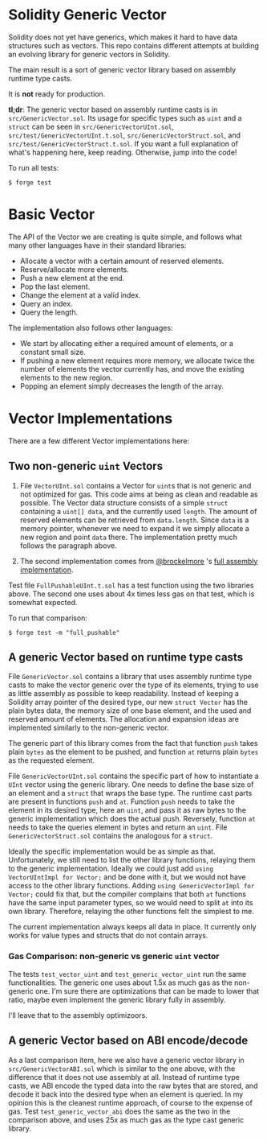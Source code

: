 # Solidity Generic Vector

Solidity does not yet have generics, which makes it hard to have data
structures such as vectors.
This repo contains different attempts at building an evolving library for
generic vectors in Solidity.

The main result is a sort of generic vector library based on assembly runtime
type casts.

It is **not** ready for production.

**tl;dr**: The generic vector based on assembly runtime casts is in
`src/GenericVector.sol`. Its usage for specific types such as `uint` and a `struct`
can be seen in `src/GenericVectorUInt.sol`, `src/test/GenericVectorUInt.t.sol`,
`src/GenericVectorStruct.sol`, and `src/test/GenericVectorStruct.t.sol`.
If you want a full explanation of what's happening here, keep reading.
Otherwise, jump into the code!

To run all tests:
```
$ forge test
```

# Basic Vector

The API of the Vector we are creating is quite simple, and follows what many
other languages have in their standard libraries:

- Allocate a vector with a certain amount of reserved elements.
- Reserve/allocate more elements.
- Push a new element at the end.
- Pop the last element.
- Change the element at a valid index.
- Query an index.
- Query the length.

The implementation also follows other languages:

- We start by allocating either a required amount of elements, or a constant small size.
- If pushing a new element requires more memory, we allocate twice the number of elements
  the vector currently has, and move the existing elements to the new region.
- Popping an element simply decreases the length of the array.

# Vector Implementations

There are a few different Vector implementations here:

## Two non-generic `uint` Vectors

1) File `VectorUInt.sol` contains a Vector for `uint`s that is not generic and not
optimized for gas. This code aims at being as clean and readable as possible.
The Vector data structure consists of a simple `struct` containing a `uint[]
data`, and the currently used `length`.
The amount of reserved elements can be retrieved from `data.length`.
Since `data` is a memory pointer, whenever we need to expand it we simply
allocate a new region and point `data` there.
The implementation pretty much follows the paragraph above.

2) The second implementation comes from [@brockelmore](https://github.com/brockelmore) 's
[full assembly implementation](https://gist.github.com/brockelmore/2904cf497a4af63d403ae1666805f42d).

Test file `FullPushableUInt.t.sol` has a test function using the two libraries
above. The second one uses about 4x times less gas on that test, which is
somewhat expected.

To run that comparison:
```
$ forge test -m "full_pushable"
```

## A generic Vector based on runtime type casts

File `GenericVector.sol` contains a library that uses assembly runtime type
casts to make the vector generic over the type of its elements, trying to use
as little assembly as possible to keep readability.
Instead of keeping a Solidity array pointer of the desired type, our new
`struct Vector` has the plain bytes data, the memory size of one base element,
and the used and reserved amount of elements.
The allocation and expansion ideas are implemented similarly to the non-generic
vector.

The generic part of this library comes from the fact that function `push` takes
plain `bytes` as the element to be pushed, and function `at` returns plain
`bytes` as the requested element.

File `GenericVectorUInt.sol` contains the specific part of how to
instantiate a `UInt` vector using the generic library. One needs to define the
base size of an element and a `struct` that wraps the base type.
The runtime cast parts are present in functions `push` and `at`.
Function `push` needs to take the element in its desired type, here an `uint`,
and pass it as raw bytes to the generic implementation which does the actual
push. Reversely, function `at` needs to take the queries element in bytes
and return an `uint`.
File `GenericVectorStruct.sol` contains the analogous for a `struct`.

Ideally the specific implementation would be as simple as that. Unfortunately,
we still need to list the other library functions, relaying them to the generic
implementation. Ideally we could just add `using VectorUIntImpl for Vector;`
and be done with it, but we would not have access to the other library
functions.  Adding `using GenericVectorImpl for Vector;` could fix that, but
the compiler complains that both `at` functions have the same input parameter
types, so we would need to split `at` into its own library. Therefore, relaying
the other functions felt the simplest to me.

The current implementation always keeps all data in place. It currently only
works for value types and structs that do not contain arrays.

### Gas Comparison: non-generic vs generic `uint` vector

The tests `test_vector_uint` and `test_generic_vector_uint` run the same
functionalities.
The generic one uses about 1.5x as much gas as the non-generic one.
I'm sure there are optimizations that can be made to lower that ratio, maybe
even implement the generic library fully in assembly.

I'll leave that to the assembly optimizoors.

## A generic Vector based on ABI encode/decode

As a last comparison item, here we also have a generic vector library in
`src/GenericVectorABI.sol` which is similar to the one above, with the
difference that it does not use assembly at all.
Instead of runtime type casts, we ABI encode the typed data into the raw bytes
that are stored, and decode it back into the desired type when an element is
queried.
In my opinion this is the cleanest runtime approach, of course to the expense
of gas.
Test `test_generic_vector_abi` does the same as the two in the comparison
above, and uses 25x as much gas as the type cast generic library.
